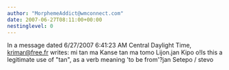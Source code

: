 ```yaml
---
author: "MorphemeAddict@wmconnect.com"
date: 2007-06-27T08:11:00+00:00
nestinglevel: 0
---
```

In a message dated 6/27/2007 6:41:23 AM Central Daylight Time, [krimar@free.fr](mailto://krimar@free.fr) writes:
mi tan ma Kanse tan ma tomo Lijon.jan Kipo o!Is this a legitimate use of "tan", as a verb meaning 'to be from'?jan Setepo / stevo